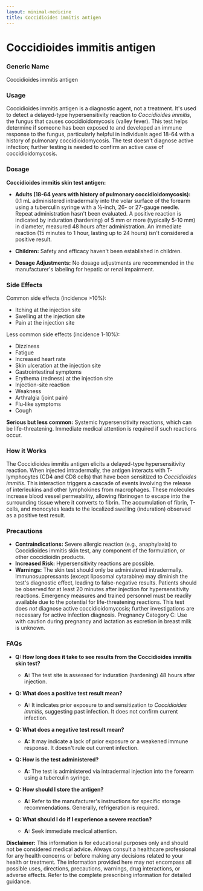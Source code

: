 ```yaml
---
layout: minimal-medicine
title: Coccidioides immitis antigen
---
```


# Coccidioides immitis antigen
### Generic Name
Coccidioides immitis antigen

### Usage

Coccidioides immitis antigen is a diagnostic agent, not a treatment. It's used to detect a delayed-type hypersensitivity reaction to *Coccidioides immitis*, the fungus that causes coccidioidomycosis (valley fever).  This test helps determine if someone has been exposed to and developed an immune response to the fungus, particularly helpful in individuals aged 18-64 with a history of pulmonary coccidioidomycosis.  The test doesn't diagnose active infection; further testing is needed to confirm an active case of coccidioidomycosis.

### Dosage

**Coccidioides immitis skin test antigen:**

* **Adults (18-64 years with history of pulmonary coccidioidomycosis):** 0.1 mL administered intradermally into the volar surface of the forearm using a tuberculin syringe with a ½-inch, 26- or 27-gauge needle.  Repeat administration hasn't been evaluated. A positive reaction is indicated by induration (hardening) of 5 mm or more (typically 5-10 mm) in diameter, measured 48 hours after administration. An immediate reaction (15 minutes to 1 hour, lasting up to 24 hours) isn't considered a positive result.

* **Children:** Safety and efficacy haven't been established in children.

* **Dosage Adjustments:**  No dosage adjustments are recommended in the manufacturer's labeling for hepatic or renal impairment.

### Side Effects

Common side effects (incidence >10%):

* Itching at the injection site
* Swelling at the injection site
* Pain at the injection site

Less common side effects (incidence 1-10%):

* Dizziness
* Fatigue
* Increased heart rate
* Skin ulceration at the injection site
* Gastrointestinal symptoms
* Erythema (redness) at the injection site
* Injection-site reaction
* Weakness
* Arthralgia (joint pain)
* Flu-like symptoms
* Cough

**Serious but less common:** Systemic hypersensitivity reactions, which can be life-threatening. Immediate medical attention is required if such reactions occur.

### How it Works

The Coccidioides immitis antigen elicits a delayed-type hypersensitivity reaction.  When injected intradermally, the antigen interacts with T-lymphocytes (CD4 and CD8 cells) that have been sensitized to *Coccidioides immitis*. This interaction triggers a cascade of events involving the release of interleukins and other lymphokines from macrophages. These molecules increase blood vessel permeability, allowing fibrinogen to escape into the surrounding tissue where it converts to fibrin.  The accumulation of fibrin, T-cells, and monocytes leads to the localized swelling (induration) observed as a positive test result.

### Precautions

* **Contraindications:** Severe allergic reaction (e.g., anaphylaxis) to Coccidioides immitis skin test, any component of the formulation, or other coccidioidin products.
* **Increased Risk:**  Hypersensitivity reactions are possible.
* **Warnings:**  The skin test should only be administered intradermally. Immunosuppressants (except liposomal cytarabine) may diminish the test's diagnostic effect, leading to false-negative results.  Patients should be observed for at least 20 minutes after injection for hypersensitivity reactions. Emergency measures and trained personnel must be readily available due to the potential for life-threatening reactions.  This test does *not* diagnose active coccidioidomycosis; further investigations are necessary for active infection diagnosis.  Pregnancy Category C: Use with caution during pregnancy and lactation as excretion in breast milk is unknown.


### FAQs

* **Q: How long does it take to see results from the Coccidioides immitis skin test?**
    * **A:** The test site is assessed for induration (hardening) 48 hours after injection.

* **Q: What does a positive test result mean?**
    * **A:**  It indicates prior exposure to and sensitization to *Coccidioides immitis*, suggesting past infection. It does not confirm current infection.

* **Q: What does a negative test result mean?**
    * **A:** It may indicate a lack of prior exposure or a weakened immune response.  It doesn't rule out current infection.

* **Q: How is the test administered?**
    * **A:** The test is administered via intradermal injection into the forearm using a tuberculin syringe.

* **Q: How should I store the antigen?**
    * **A:** Refer to the manufacturer's instructions for specific storage recommendations.  Generally, refrigeration is required.

* **Q: What should I do if I experience a severe reaction?**
    * **A:** Seek immediate medical attention.


**Disclaimer:** This information is for educational purposes only and should not be considered medical advice. Always consult a healthcare professional for any health concerns or before making any decisions related to your health or treatment.  The information provided here may not encompass all possible uses, directions, precautions, warnings, drug interactions, or adverse effects.  Refer to the complete prescribing information for detailed guidance.

